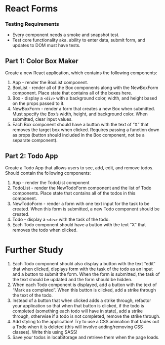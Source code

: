# React Forms

### Testing Requirements

- Every component needs a smoke and snapshot test.
- Test core functionality aka. ability to enter data, submit form, and updates to DOM must have tests.

## Part 1: Color Box Maker

Create a new React application, which contains the following components:

1. App - render the BoxList component.
2. BoxList - render all of the Box components along with the NewBoxForm component. Place state that contains all of the boxes here.
3. Box - display a `<div>` with a background color, width, and height based on the props passed to it.
4. NewBoxForm - render a form that creates a new Box when submitted. Must specify the Box’s width, height, and background color. When submitted, clear input values.
5. Each Box component should have a button with the text of “X” that removes the target box when clicked. Requires passing a function down as props (button should included in the Box component, not be a separate component).

## Part 2: Todo App

Create a Todo App that allows users to see, add, edit, and remove todos. Should contain the following components:

1. App - render the TodoList component
2. TodoList - render the NewTodoForm component and the list of Todo components. Place state that contains all of the todos in this component.
3. NewTodoForm - render a form with one text input for the task to be created. When this form is submitted, a new Todo component should be created.
4. Todo - display a `<div>` with the task of the todo.
5. Each Todo component should have a button with the text “X” that removes the todo when clicked.

# Further Study

1. Each Todo component should also display a button with the text “edit” that when clicked, displays form with the task of the todo as an input and a button to submit the form. When the form is submitted, the task of the text should be updated and the form should be hidden.
2. When each Todo component is displayed, add a button with the text of “Mark as completed”. When this button is clicked, add a strike through the text of the todo.
3. Instead of a button that when clicked adds a strike through, refactor your application so that when that button is clicked, if the todo is completed (something each todo will have in state), add a strike through, otherwise if a todo is not completed, remove the strike through.
4. Add styling to the application! Try to use a CSS animation that fades out a Todo when it is deleted (this will involve adding/removing CSS classes). Write this using SASS!
5. Save your todos in localStorage and retrieve them when the page loads.
